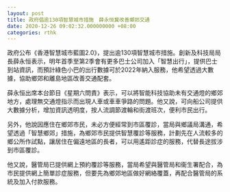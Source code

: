 ```yaml
---
layout: post
title: 政府倡逾130項智慧城市措施　薛永恒冀改善鄉郊交通
date: 2020-12-26 09:02:32.000000000 +08:00
categories: rthk
---
```


政府公布《香港智慧城巿藍圖2.0》，提出逾130項智慧城市措施。創新及科技局局長薛永恒表示，明年首季至第2季會有更多巴士公司加入「智慧出行」，提供巴士到站資訊，而預計綠色小巴的出行數據可於2022年納入服務，他希望透過大數據，協助鄉郊和離島地區改善交通配套。

薛永恒出席本台節目《星期六問責》表示，可以將智能科技協助未有交通燈的鄉郊地方，處理無交通燈指示而出現人車或車車爭路的問題。他又說，可向船公司提供大數據分析，增加資訊透明度，按人流調節渡輪和街渡班次，便利市民出行。

另外，他說因應住在鄉郊市民，未必方便經常到市區覆診，當局與鄉議局溝通，希望透過「智慧鄉郊」措施，為鄉郊市民提供智慧覆診等服務，計劃先在人流較多的鄉公所作試點，讓居住在偏遠地區的長者，可以用遙距診症的服務，代替長途拔涉到市區覆診。

他又說，醫管局已提供網上預約覆診等服務，當局希望與醫管局和衞生署配合，為市民提供網上簡單診症服務，但要先為鄉郊地區做好網絡覆蓋，再配合醫管局的系統及加入付款服務。
